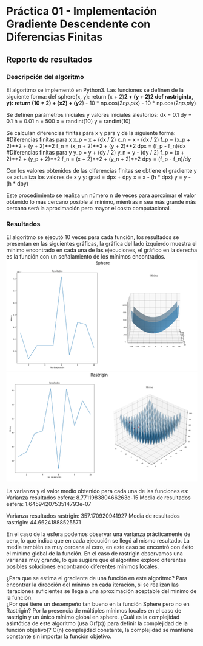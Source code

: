 # Práctica 01 - Implementación Gradiente Descendente con Diferencias Finitas
## Reporte de resultados
### Descripción del algoritmo
El algoritmo se implementó en Python3. Las funciones se definen de la siguiente forma:
def sphere(x, y):
	return (x + 2)**2 + (y + 2)**2
def rastrigin(x, y):
	return (10 * 2) + (x**2) + (y**2) - 10 * np.cos(2*np.pi*x) - 10 * np.cos(2*np.pi*y)

Se definen parámetros iniciales y valores iniciales aleatorios:
dx = 0.1
dy = 0.1
h = 0.01
n = 500
x = randint(10)
y = randint(10)

Se calculan diferencias finitas para x y para y de la siguiente forma:
#Diferencias finitas para x
x_p = x + (dx / 2)
x_n = x - (dx / 2)
f_p = (x_p + 2)**2 + (y + 2)**2
f_n = (x_n + 2)**2 + (y + 2)**2
dpx = (f_p - f_n)/dx
#Diferencias finitas para y
y_p = y + (dy / 2)
y_n = y - (dy / 2)
f_p = (x + 2)**2 + (y_p + 2)**2
f_n = (x + 2)**2 + (y_n + 2)**2
dpy = (f_p - f_n)/dy

Con los valores obtenidos de las diferencias finitas se obtiene el gradiente y se actualiza los valores de x y y:
grad = dpx + dpy
x = x - (h * dpx)
y = y - (h * dpy)

Este procedimiento se realiza un número n de veces para aproximar el valor obtenido lo más cercano posible al mínimo, mientras n sea más grande más cercana será la aproximación pero mayor el costo computacional.

### Resultados
El algoritmo se ejecutó 10 veces para cada función, los resultados se presentan en las siguientes gráficas, la gráfica del lado izquierdo muestra el mínimo encontrado en cada una de las ejecuciones, el gráfico en la derecha es la función con un señalamiento de los mínimos encontrados.
![Gráficas para esfera](graficas_sphere.png)
![Gráficas para rastrigin](graficas_rastrigin.png)

La varianza y el valor medio obtenido para cada una de las funciones es:
Varianza resultados esfera:  8.771198380466263e-15
Media de resultados esfera:  1.6459420753514793e-07

Varianza resultados rastrigin:  357.170920941927
Media de resultados rastrigin:  44.66241888525571

En el caso de la esfera podemos observar una varianza prácticamente de cero, lo que indica que en cada ejecución se llegó al mismo resultado. La media también es muy cercana al cero, en este caso se encontró con éxito el mínimo global de la función.
En el caso de rastrigin observamos una varianza muy grande, lo que sugiere que el algoritmo exploró diferentes posibles soluciones encontrando diferentes mínimos locales.

¿Para que se estima el gradiente de una función en este algoritmo?
Para encontrar la dirección del mínimo en cada iteración, si se realizan las iteraciones suficientes se llega a una aproximación aceptable del mínimo de la función.    
¿Por qué tiene un desempeño tan bueno en la función Sphere pero no en Rastrigin?
Por la presencia de múltiples mínimos locales en el caso de rastrigin y un único mínimo global en sphere.
¿Cuál es la complejidad asintótica de este algoritmo (usa O(f(x)) para definir la complejidad de la función objetivo)?
O(n) complejidad constante, la complejidad se mantiene constante sin importar la función objetivo.

